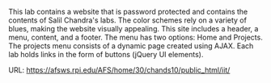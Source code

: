This lab contains a website that is password protected and contains the contents of Salil Chandra's labs.
The color schemes rely on a variety of blues, making the website visually appealing.
This site includes a header, a menu, content, and a footer.
The menu has two options: Home and Projects.
The projects menu consists of a dynamic page created using AJAX. Each lab holds links in the form of buttons (jQuery UI elements).

URL: https://afsws.rpi.edu/AFS/home/30/chands10/public_html/iit/